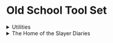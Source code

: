# Old School Tool Set


<details>
  <summary>Utilities</summary>
  <p align="center">
- Administrator Commands
- Server Moderation 
- Clan Resources `[powered by W.O.M.]`
- Chat Leveling System 
- Economy System 
  </p>
</details> 


<details>
  <summary>The Home of the Slayer Diaries</summary>
  <p align="center">
The Slayer Diaries is a command system that provides details about your specified ***Slayer Monster*** on task, 
Including:
```
🟢 Standard Monsters
🟣 Variants
🔺 Superiors
👑 Bosses
```
With useful information like 
- Locations 
- Key drops
- Item requirements
&
- How **Ironman** should handle the task

Whether you're looking for the best places to hunt, notable loot, or necessary preparations, this tool ensures you have everything needed for efficient Slayer training. 
  </p>
</details>
